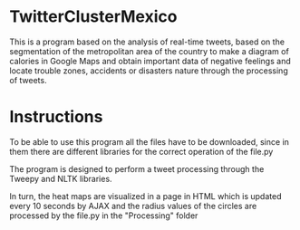 # TwitterClusterMexico
This is a program based on the analysis of real-time tweets, based on the segmentation of the metropolitan area of the country to make a diagram of calories in Google Maps and obtain important data of negative feelings and locate trouble zones, accidents or disasters nature through the processing of tweets.

# Instructions
To be able to use this program all the files have to be downloaded, since in them there are different libraries for the correct operation of the file.py

The program is designed to perform a tweet processing through the Tweepy and NLTK libraries.

In turn, the heat maps are visualized in a page in HTML which is updated every 10 seconds by AJAX and the radius values of the circles are processed by the file.py in the "Processing" folder
